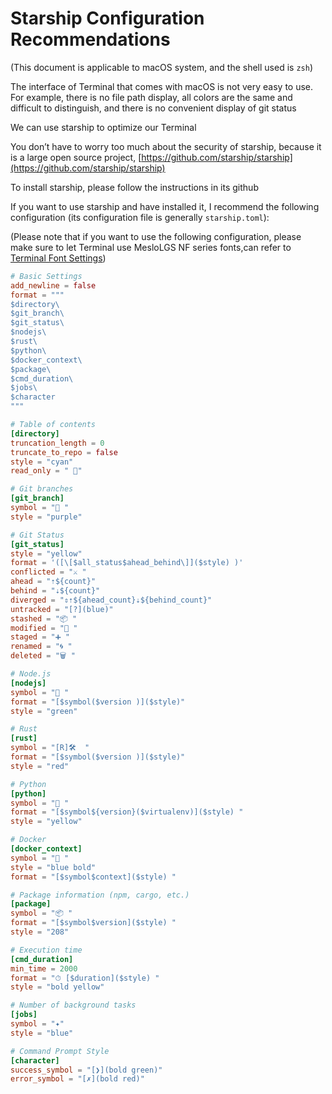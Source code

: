 # Starship Configuration Recommendations

(This document is applicable to macOS system, and the shell used is `zsh`)

The interface of Terminal that comes with macOS is not very easy to use. For example, there is no file path display, all colors are the same and difficult to distinguish, and there is no convenient display of git status

We can use starship to optimize our Terminal

You don’t have to worry too much about the security of starship, because it is a large open source project, [https://github.com/starship/starship](https://github.com/starship/starship)

To install starship, please follow the instructions in its github

If you want to use starship and have installed it, I recommend the following configuration (its configuration file is generally `starship.toml`):

(Please note that if you want to use the following configuration, please make sure to let Terminal use MesloLGS NF series fonts,can refer to [Terminal Font Settings](Terminal_font_settings.md))

```toml
# Basic Settings
add_newline = false
format = """
$directory\
$git_branch\
$git_status\
$nodejs\
$rust\
$python\
$docker_context\
$package\
$cmd_duration\
$jobs\
$character
"""

# Table of contents
[directory]
truncation_length = 0
truncate_to_repo = false
style = "cyan"
read_only = " 󰌾"

# Git branches
[git_branch]
symbol = " "
style = "purple"

# Git Status
[git_status]
style = "yellow"
format = '([\[$all_status$ahead_behind\]]($style) )'
conflicted = "⚔️ "
ahead = "⇡${count}"
behind = "⇣${count}"
diverged = "⇕⇡${ahead_count}⇣${behind_count}"
untracked = "[?](blue)"
stashed = "📦 "
modified = "📝 "
staged = "➕ "
renamed = "🌀 "
deleted = "🗑️ "

# Node.js
[nodejs]
symbol = " "
format = "[$symbol($version )]($style)"
style = "green"

# Rust
[rust]
symbol = "[R]🛠️  "
format = "[$symbol($version )]($style)"
style = "red"

# Python
[python]
symbol = "🐍 "
format = "[$symbol${version}($virtualenv)]($style) "
style = "yellow"

# Docker
[docker_context]
symbol = "🐳 "
style = "blue bold"
format = "[$symbol$context]($style) "

# Package information (npm, cargo, etc.)
[package]
symbol = "📦 "
format = "[$symbol$version]($style) "
style = "208"

# Execution time
[cmd_duration]
min_time = 2000
format = "⏱ [$duration]($style) "
style = "bold yellow"

# Number of background tasks
[jobs]
symbol = "✦"
style = "blue"

# Command Prompt Style
[character]
success_symbol = "[❯](bold green)"
error_symbol = "[✗](bold red)"
```
